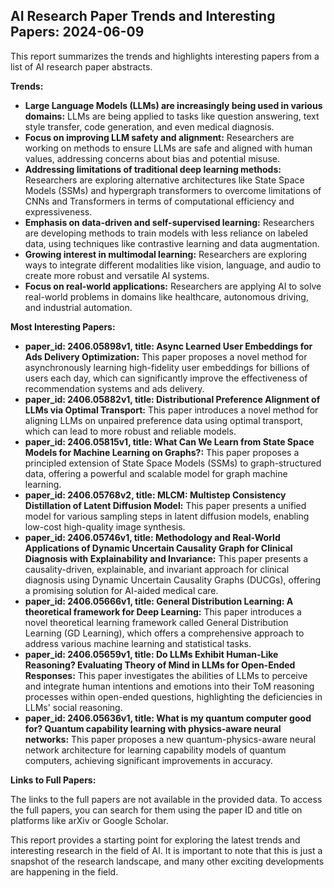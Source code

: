 ## AI Research Paper Trends and Interesting Papers: 2024-06-09

This report summarizes the trends and highlights interesting papers from a list of AI research paper abstracts.

**Trends:**

* **Large Language Models (LLMs) are increasingly being used in various domains:** LLMs are being applied to tasks like question answering, text style transfer, code generation, and even medical diagnosis.
* **Focus on improving LLM safety and alignment:** Researchers are working on methods to ensure LLMs are safe and aligned with human values, addressing concerns about bias and potential misuse.
* **Addressing limitations of traditional deep learning methods:** Researchers are exploring alternative architectures like State Space Models (SSMs) and hypergraph transformers to overcome limitations of CNNs and Transformers in terms of computational efficiency and expressiveness.
* **Emphasis on data-driven and self-supervised learning:** Researchers are developing methods to train models with less reliance on labeled data, using techniques like contrastive learning and data augmentation.
* **Growing interest in multimodal learning:** Researchers are exploring ways to integrate different modalities like vision, language, and audio to create more robust and versatile AI systems.
* **Focus on real-world applications:** Researchers are applying AI to solve real-world problems in domains like healthcare, autonomous driving, and industrial automation.

**Most Interesting Papers:**

* **paper_id: 2406.05898v1, title: Async Learned User Embeddings for Ads Delivery Optimization:** This paper proposes a novel method for asynchronously learning high-fidelity user embeddings for billions of users each day, which can significantly improve the effectiveness of recommendation systems and ads delivery.
* **paper_id: 2406.05882v1, title: Distributional Preference Alignment of LLMs via Optimal Transport:** This paper introduces a novel method for aligning LLMs on unpaired preference data using optimal transport, which can lead to more robust and reliable models.
* **paper_id: 2406.05815v1, title: What Can We Learn from State Space Models for Machine Learning on Graphs?:** This paper proposes a principled extension of State Space Models (SSMs) to graph-structured data, offering a powerful and scalable model for graph machine learning.
* **paper_id: 2406.05768v2, title: MLCM: Multistep Consistency Distillation of Latent Diffusion Model:** This paper presents a unified model for various sampling steps in latent diffusion models, enabling low-cost high-quality image synthesis.
* **paper_id: 2406.05746v1, title: Methodology and Real-World Applications of Dynamic Uncertain Causality Graph for Clinical Diagnosis with Explainability and Invariance:** This paper presents a causality-driven, explainable, and invariant approach for clinical diagnosis using Dynamic Uncertain Causality Graphs (DUCGs), offering a promising solution for AI-aided medical care.
* **paper_id: 2406.05666v1, title: General Distribution Learning: A theoretical framework for Deep Learning:** This paper introduces a novel theoretical learning framework called General Distribution Learning (GD Learning), which offers a comprehensive approach to address various machine learning and statistical tasks.
* **paper_id: 2406.05659v1, title: Do LLMs Exhibit Human-Like Reasoning? Evaluating Theory of Mind in LLMs for Open-Ended Responses:** This paper investigates the abilities of LLMs to perceive and integrate human intentions and emotions into their ToM reasoning processes within open-ended questions, highlighting the deficiencies in LLMs' social reasoning.
* **paper_id: 2406.05636v1, title: What is my quantum computer good for? Quantum capability learning with physics-aware neural networks:** This paper proposes a new quantum-physics-aware neural network architecture for learning capability models of quantum computers, achieving significant improvements in accuracy.

**Links to Full Papers:**

The links to the full papers are not available in the provided data. To access the full papers, you can search for them using the paper ID and title on platforms like arXiv or Google Scholar.

This report provides a starting point for exploring the latest trends and interesting research in the field of AI. It is important to note that this is just a snapshot of the research landscape, and many other exciting developments are happening in the field.

